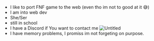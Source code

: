 - I like to port FNF game to the web (even tho im not to good at it 😅)
- I am into web dev
- She/Ser
- still in school
- I have a Discord if You want to contact me
![Untitled](https://user-images.githubusercontent.com/74722466/206459043-2e640c4d-303b-4b4a-b2c4-cc330a58edf2.png)
- I have memory problems, I promiss im not forgeting on purpose.

<!---
loniop/loniop is a ✨ special ✨ repository because its `README.md` (this file) appears on your GitHub profile.
You can click the Preview link to take a look at your changes.
--->

